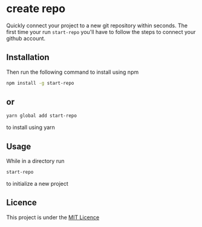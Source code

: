 # create repo

Quickly connect your project to a new git repository within seconds. The first time your run `start-repo` you'll have to follow the steps to connect your github account.

## Installation

Then run the following command to install using npm

```sh
npm install -g start-repo
```
## or

```sh
yarn global add start-repo
```

to install using yarn

## Usage
While in a directory run 
```sh
start-repo 
```
to initialize a new project

## Licence
This project is under the [MIT Licence](https://raw.githubusercontent.com/mwelwankuta/start-repo/master/LICENSE)